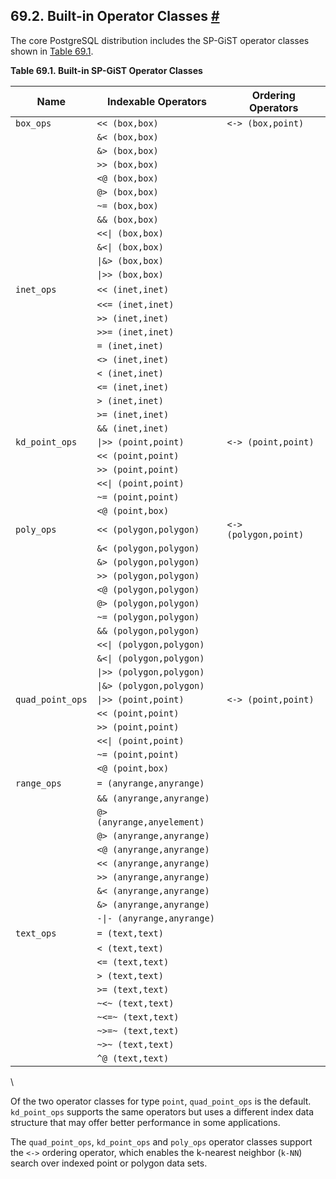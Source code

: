 ## 69.2. Built-in Operator Classes [#](#SPGIST-BUILTIN-OPCLASSES)

The core PostgreSQL distribution includes the SP-GiST operator classes shown in [Table 69.1](spgist-builtin-opclasses.html#SPGIST-BUILTIN-OPCLASSES-TABLE "Table 69.1. Built-in SP-GiST Operator Classes").

**Table 69.1. Built-in SP-GiST Operator Classes**

| Name             | Indexable Operators        | Ordering Operators    |
| ---------------- | -------------------------- | --------------------- |
| `box_ops`        | `<< (box,box)`             | `<-> (box,point)`     |
|                  | `&< (box,box)`             |                       |
|                  | `&> (box,box)`             |                       |
|                  | `>> (box,box)`             |                       |
|                  | `<@ (box,box)`             |                       |
|                  | `@> (box,box)`             |                       |
|                  | `~= (box,box)`             |                       |
|                  | `&& (box,box)`             |                       |
|                  | `<<\| (box,box)`           |                       |
|                  | `&<\| (box,box)`           |                       |
|                  | `\|&> (box,box)`           |                       |
|                  | `\|>> (box,box)`           |                       |
| `inet_ops`       | `<< (inet,inet)`           |                       |
|                  | `<<= (inet,inet)`          |                       |
|                  | `>> (inet,inet)`           |                       |
|                  | `>>= (inet,inet)`          |                       |
|                  | `= (inet,inet)`            |                       |
|                  | `<> (inet,inet)`           |                       |
|                  | `< (inet,inet)`            |                       |
|                  | `<= (inet,inet)`           |                       |
|                  | `> (inet,inet)`            |                       |
|                  | `>= (inet,inet)`           |                       |
|                  | `&& (inet,inet)`           |                       |
| `kd_point_ops`   | `\|>> (point,point)`       | `<-> (point,point)`   |
|                  | `<< (point,point)`         |                       |
|                  | `>> (point,point)`         |                       |
|                  | `<<\| (point,point)`       |                       |
|                  | `~= (point,point)`         |                       |
|                  | `<@ (point,box)`           |                       |
| `poly_ops`       | `<< (polygon,polygon)`     | `<-> (polygon,point)` |
|                  | `&< (polygon,polygon)`     |                       |
|                  | `&> (polygon,polygon)`     |                       |
|                  | `>> (polygon,polygon)`     |                       |
|                  | `<@ (polygon,polygon)`     |                       |
|                  | `@> (polygon,polygon)`     |                       |
|                  | `~= (polygon,polygon)`     |                       |
|                  | `&& (polygon,polygon)`     |                       |
|                  | `<<\| (polygon,polygon)`   |                       |
|                  | `&<\| (polygon,polygon)`   |                       |
|                  | `\|>> (polygon,polygon)`   |                       |
|                  | `\|&> (polygon,polygon)`   |                       |
| `quad_point_ops` | `\|>> (point,point)`       | `<-> (point,point)`   |
|                  | `<< (point,point)`         |                       |
|                  | `>> (point,point)`         |                       |
|                  | `<<\| (point,point)`       |                       |
|                  | `~= (point,point)`         |                       |
|                  | `<@ (point,box)`           |                       |
| `range_ops`      | `= (anyrange,anyrange)`    |                       |
|                  | `&& (anyrange,anyrange)`   |                       |
|                  | `@> (anyrange,anyelement)` |                       |
|                  | `@> (anyrange,anyrange)`   |                       |
|                  | `<@ (anyrange,anyrange)`   |                       |
|                  | `<< (anyrange,anyrange)`   |                       |
|                  | `>> (anyrange,anyrange)`   |                       |
|                  | `&< (anyrange,anyrange)`   |                       |
|                  | `&> (anyrange,anyrange)`   |                       |
|                  | `-\|- (anyrange,anyrange)` |                       |
| `text_ops`       | `= (text,text)`            |                       |
|                  | `< (text,text)`            |                       |
|                  | `<= (text,text)`           |                       |
|                  | `> (text,text)`            |                       |
|                  | `>= (text,text)`           |                       |
|                  | `~<~ (text,text)`          |                       |
|                  | `~<=~ (text,text)`         |                       |
|                  | `~>=~ (text,text)`         |                       |
|                  | `~>~ (text,text)`          |                       |
|                  | `^@ (text,text)`           |                       |

\

Of the two operator classes for type `point`, `quad_point_ops` is the default. `kd_point_ops` supports the same operators but uses a different index data structure that may offer better performance in some applications.

The `quad_point_ops`, `kd_point_ops` and `poly_ops` operator classes support the `<->` ordering operator, which enables the k-nearest neighbor (`k-NN`) search over indexed point or polygon data sets.